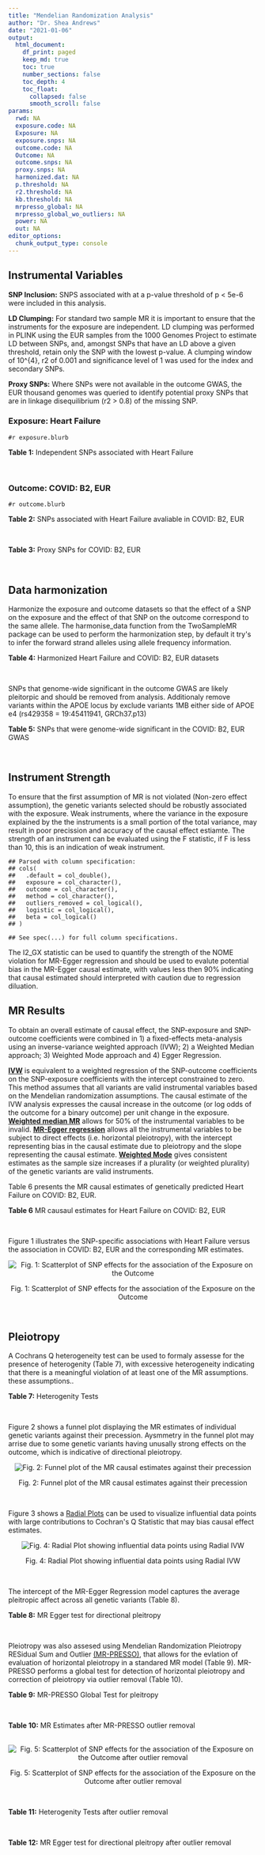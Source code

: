 ```yaml
---
title: "Mendelian Randomization Analysis"
author: "Dr. Shea Andrews"
date: "2021-01-06"
output:
  html_document:
    df_print: paged
    keep_md: true
    toc: true
    number_sections: false
    toc_depth: 4
    toc_float:
      collapsed: false
      smooth_scroll: false
params:
  rwd: NA
  exposure.code: NA
  Exposure: NA
  exposure.snps: NA
  outcome.code: NA
  Outcome: NA
  outcome.snps: NA
  proxy.snps: NA
  harmonized.dat: NA
  p.threshold: NA
  r2.threshold: NA
  kb.threshold: NA
  mrpresso_global: NA
  mrpresso_global_wo_outliers: NA
  power: NA
  out: NA
editor_options:
  chunk_output_type: console
---
```







## Instrumental Variables
**SNP Inclusion:** SNPS associated with at a p-value threshold of p < 5e-6 were included in this analysis.
<br>

**LD Clumping:** For standard two sample MR it is important to ensure that the instruments for the exposure are independent. LD clumping was performed in PLINK using the EUR samples from the 1000 Genomes Project to estimate LD between SNPs, and, amongst SNPs that have an LD above a given threshold, retain only the SNP with the lowest p-value. A clumping window of 10^{4}, r2 of 0.001 and significance level of 1 was used for the index and secondary SNPs.
<br>

**Proxy SNPs:** Where SNPs were not available in the outcome GWAS, the EUR thousand genomes was queried to identify potential proxy SNPs that are in linkage disequilibrium (r2 > 0.8) of the missing SNP.
<br>

### Exposure: Heart Failure
`#r exposure.blurb`
<br>

**Table 1:** Independent SNPs associated with Heart Failure
<div data-pagedtable="false">
  <script data-pagedtable-source type="application/json">
{"columns":[{"label":["SNP"],"name":[1],"type":["chr"],"align":["left"]},{"label":["CHROM"],"name":[2],"type":["dbl"],"align":["right"]},{"label":["POS"],"name":[3],"type":["dbl"],"align":["right"]},{"label":["REF"],"name":[4],"type":["chr"],"align":["left"]},{"label":["ALT"],"name":[5],"type":["chr"],"align":["left"]},{"label":["AF"],"name":[6],"type":["dbl"],"align":["right"]},{"label":["BETA"],"name":[7],"type":["dbl"],"align":["right"]},{"label":["SE"],"name":[8],"type":["dbl"],"align":["right"]},{"label":["Z"],"name":[9],"type":["dbl"],"align":["right"]},{"label":["P"],"name":[10],"type":["dbl"],"align":["right"]},{"label":["N"],"name":[11],"type":["dbl"],"align":["right"]},{"label":["TRAIT"],"name":[12],"type":["chr"],"align":["left"]}],"data":[{"1":"rs55751848","2":"1","3":"57018257","4":"C","5":"G","6":"0.2922","7":"-0.0425","8":"0.0089","9":"-4.775280","10":"1.646e-06","11":"953323","12":"Heart_Failure"},{"1":"rs593467","2":"1","3":"70584460","4":"G","5":"A","6":"0.8688","7":"-0.0548","8":"0.0118","9":"-4.644068","10":"3.360e-06","11":"958753","12":"Heart_Failure"},{"1":"rs660240","2":"1","3":"109817838","4":"T","5":"C","6":"0.7872","7":"0.0611","8":"0.0097","9":"6.298970","10":"3.251e-10","11":"950670","12":"Heart_Failure"},{"1":"rs35054810","2":"1","3":"222722282","4":"G","5":"A","6":"0.0864","7":"0.0725","8":"0.0143","9":"5.069930","10":"3.764e-07","11":"925627","12":"Heart_Failure"},{"1":"rs7559452","2":"2","3":"3885011","4":"A","5":"G","6":"0.1810","7":"0.0468","8":"0.0102","9":"4.588240","10":"4.764e-06","11":"958842","12":"Heart_Failure"},{"1":"rs17496249","2":"2","3":"37102249","4":"A","5":"G","6":"0.4548","7":"-0.0372","8":"0.0079","9":"-4.708860","10":"2.580e-06","11":"953620","12":"Heart_Failure"},{"1":"rs12477245","2":"2","3":"107584422","4":"C","5":"T","6":"0.0313","7":"0.1192","8":"0.0236","9":"5.050847","10":"4.432e-07","11":"950082","12":"Heart_Failure"},{"1":"rs7369998","2":"2","3":"125815568","4":"G","5":"A","6":"0.4149","7":"-0.0590","8":"0.0126","9":"-4.682540","10":"2.897e-06","11":"161905","12":"Heart_Failure"},{"1":"rs72844714","2":"2","3":"133386122","4":"C","5":"A","6":"0.1647","7":"0.0559","8":"0.0121","9":"4.619835","10":"3.879e-06","11":"588001","12":"Heart_Failure"},{"1":"rs80087882","2":"2","3":"201379864","4":"G","5":"A","6":"0.1097","7":"0.0609","8":"0.0125","9":"4.872000","10":"1.171e-06","11":"953628","12":"Heart_Failure"},{"1":"rs4376020","2":"3","3":"5397743","4":"T","5":"A","6":"0.1353","7":"-0.0612","8":"0.0123","9":"-4.975610","10":"6.020e-07","11":"923131","12":"Heart_Failure"},{"1":"rs9815816","2":"3","3":"85930582","4":"T","5":"C","6":"0.1966","7":"0.0479","8":"0.0099","9":"4.838380","10":"1.287e-06","11":"949380","12":"Heart_Failure"},{"1":"rs10938398","2":"4","3":"45186139","4":"G","5":"A","6":"0.4258","7":"0.0389","8":"0.0080","9":"4.862500","10":"1.194e-06","11":"953665","12":"Heart_Failure"},{"1":"rs11722972","2":"4","3":"69897984","4":"T","5":"G","6":"0.1756","7":"-0.0519","8":"0.0114","9":"-4.552630","10":"4.936e-06","11":"898876","12":"Heart_Failure"},{"1":"rs17042102","2":"4","3":"111668626","4":"G","5":"A","6":"0.1150","7":"0.1103","8":"0.0121","9":"9.115702","10":"5.705e-20","11":"960978","12":"Heart_Failure"},{"1":"rs11745324","2":"5","3":"137012171","4":"G","5":"A","6":"0.2277","7":"-0.0528","8":"0.0095","9":"-5.557895","10":"2.345e-08","11":"953416","12":"Heart_Failure"},{"1":"rs7766436","2":"6","3":"22598259","4":"C","5":"T","6":"0.2789","7":"0.0400","8":"0.0086","9":"4.651163","10":"3.756e-06","11":"960988","12":"Heart_Failure"},{"1":"rs4135240","2":"6","3":"36647680","4":"T","5":"C","6":"0.3411","7":"-0.0486","8":"0.0084","9":"-5.785710","10":"6.838e-09","11":"953252","12":"Heart_Failure"},{"1":"rs6922885","2":"6","3":"79849376","4":"T","5":"C","6":"0.5435","7":"-0.0377","8":"0.0080","9":"-4.712500","10":"2.408e-06","11":"948829","12":"Heart_Failure"},{"1":"rs55949718","2":"6","3":"117559693","4":"C","5":"T","6":"0.0878","7":"-0.0685","8":"0.0142","9":"-4.823944","10":"1.463e-06","11":"955591","12":"Heart_Failure"},{"1":"rs55730499","2":"6","3":"161005610","4":"C","5":"T","6":"0.0694","7":"0.1058","8":"0.0157","9":"6.738854","10":"1.830e-11","11":"953746","12":"Heart_Failure"},{"1":"rs140570886","2":"6","3":"161013013","4":"T","5":"C","6":"0.0158","7":"0.2136","8":"0.0328","9":"6.512200","10":"7.687e-11","11":"925310","12":"Heart_Failure"},{"1":"rs117925145","2":"7","3":"12866711","4":"A","5":"G","6":"0.0171","7":"0.1797","8":"0.0391","9":"4.595910","10":"4.427e-06","11":"569974","12":"Heart_Failure"},{"1":"rs76117960","2":"7","3":"33441523","4":"T","5":"C","6":"0.1477","7":"0.0528","8":"0.0113","9":"4.672570","10":"2.705e-06","11":"956535","12":"Heart_Failure"},{"1":"rs35005436","2":"7","3":"74134911","4":"T","5":"C","6":"0.1532","7":"0.0533","8":"0.0116","9":"4.594830","10":"4.371e-06","11":"931711","12":"Heart_Failure"},{"1":"rs10952517","2":"7","3":"141878796","4":"T","5":"A","6":"0.3718","7":"-0.0394","8":"0.0085","9":"-4.635294","10":"3.204e-06","11":"949687","12":"Heart_Failure"},{"1":"rs73200714","2":"8","3":"10534097","4":"G","5":"A","6":"0.1475","7":"-0.0550","8":"0.0118","9":"-4.661017","10":"3.368e-06","11":"951183","12":"Heart_Failure"},{"1":"rs2980858","2":"8","3":"126501177","4":"T","5":"C","6":"0.6945","7":"-0.0400","8":"0.0086","9":"-4.651160","10":"3.041e-06","11":"954743","12":"Heart_Failure"},{"1":"rs1556516","2":"9","3":"22100176","4":"G","5":"C","6":"0.4845","7":"0.0622","8":"0.0078","9":"7.974359","10":"1.569e-15","11":"964027","12":"Heart_Failure"},{"1":"rs600038","2":"9","3":"136151806","4":"T","5":"C","6":"0.2091","7":"0.0569","8":"0.0096","9":"5.927080","10":"3.677e-09","11":"958809","12":"Heart_Failure"},{"1":"rs994980","2":"10","3":"36411104","4":"C","5":"T","6":"0.6086","7":"0.0375","8":"0.0081","9":"4.629630","10":"3.826e-06","11":"953732","12":"Heart_Failure"},{"1":"rs72807031","2":"10","3":"71775096","4":"T","5":"A","6":"0.0748","7":"-0.0895","8":"0.0181","9":"-4.944751","10":"7.433e-07","11":"589038","12":"Heart_Failure"},{"1":"rs4746140","2":"10","3":"75417249","4":"G","5":"C","6":"0.1540","7":"-0.0666","8":"0.0109","9":"-6.110092","10":"1.104e-09","11":"958813","12":"Heart_Failure"},{"1":"rs10882816","2":"10","3":"98311190","4":"G","5":"T","6":"0.3267","7":"-0.0447","8":"0.0085","9":"-5.258824","10":"1.350e-07","11":"956516","12":"Heart_Failure"},{"1":"rs17617337","2":"10","3":"121426884","4":"C","5":"T","6":"0.2208","7":"-0.0561","8":"0.0095","9":"-5.905263","10":"3.654e-09","11":"964025","12":"Heart_Failure"},{"1":"rs61733868","2":"11","3":"12261007","4":"T","5":"C","6":"0.0387","7":"-0.1057","8":"0.0216","9":"-4.893520","10":"1.016e-06","11":"954255","12":"Heart_Failure"},{"1":"rs186973337","2":"11","3":"39448566","4":"T","5":"A","6":"0.0521","7":"0.0933","8":"0.0196","9":"4.760204","10":"1.919e-06","11":"899810","12":"Heart_Failure"},{"1":"rs4755717","2":"11","3":"43602192","4":"C","5":"G","6":"0.4128","7":"-0.0379","8":"0.0080","9":"-4.737500","10":"2.381e-06","11":"956773","12":"Heart_Failure"},{"1":"rs10459012","2":"11","3":"55091574","4":"C","5":"A","6":"0.2249","7":"0.0458","8":"0.0095","9":"4.821053","10":"1.492e-06","11":"950364","12":"Heart_Failure"},{"1":"rs12805761","2":"11","3":"126102618","4":"A","5":"T","6":"0.2504","7":"-0.0672","8":"0.0139","9":"-4.834530","10":"1.238e-06","11":"172418","12":"Heart_Failure"},{"1":"rs4766578","2":"12","3":"111904371","4":"T","5":"A","6":"0.5287","7":"-0.0433","8":"0.0079","9":"-5.481013","10":"4.899e-08","11":"956729","12":"Heart_Failure"},{"1":"rs10846742","2":"12","3":"125308682","4":"G","5":"A","6":"0.8478","7":"-0.0506","8":"0.0111","9":"-4.558559","10":"4.772e-06","11":"958639","12":"Heart_Failure"},{"1":"rs8017852","2":"14","3":"74688962","4":"C","5":"A","6":"0.1328","7":"-0.0554","8":"0.0120","9":"-4.616667","10":"3.905e-06","11":"955328","12":"Heart_Failure"},{"1":"rs10150022","2":"14","3":"89858683","4":"A","5":"G","6":"0.7076","7":"-0.0419","8":"0.0087","9":"-4.816090","10":"1.354e-06","11":"953704","12":"Heart_Failure"},{"1":"rs17483686","2":"15","3":"78733390","4":"A","5":"T","6":"0.3339","7":"0.0489","8":"0.0095","9":"5.147370","10":"2.853e-07","11":"591076","12":"Heart_Failure"},{"1":"rs56094641","2":"16","3":"53806453","4":"A","5":"G","6":"0.4158","7":"0.0454","8":"0.0080","9":"5.675000","10":"1.208e-08","11":"956726","12":"Heart_Failure"},{"1":"rs578065","2":"17","3":"15764507","4":"T","5":"G","6":"0.3538","7":"0.0408","8":"0.0082","9":"4.975610","10":"7.311e-07","11":"951946","12":"Heart_Failure"},{"1":"rs12940636","2":"17","3":"53400110","4":"T","5":"C","6":"0.3493","7":"-0.0381","8":"0.0083","9":"-4.590360","10":"4.710e-06","11":"955712","12":"Heart_Failure"},{"1":"rs2680705","2":"17","3":"56495584","4":"T","5":"C","6":"0.1958","7":"0.0486","8":"0.0098","9":"4.959180","10":"6.701e-07","11":"964055","12":"Heart_Failure"},{"1":"rs1652348","2":"18","3":"21147509","4":"C","5":"T","6":"0.4880","7":"-0.0367","8":"0.0078","9":"-4.705128","10":"2.477e-06","11":"964050","12":"Heart_Failure"},{"1":"rs11874705","2":"18","3":"46508620","4":"A","5":"G","6":"0.2032","7":"0.0469","8":"0.0098","9":"4.785710","10":"1.746e-06","11":"953731","12":"Heart_Failure"},{"1":"rs10520390","2":"19","3":"46327831","4":"C","5":"G","6":"0.0533","7":"-0.0902","8":"0.0187","9":"-4.823530","10":"1.367e-06","11":"953632","12":"Heart_Failure"}],"options":{"columns":{"min":{},"max":[10]},"rows":{"min":[10],"max":[10]},"pages":{}}}
  </script>
</div>
<br>

### Outcome: COVID: B2, EUR
`#r outcome.blurb`
<br>

**Table 2:** SNPs associated with Heart Failure avaliable in COVID: B2, EUR
<div data-pagedtable="false">
  <script data-pagedtable-source type="application/json">
{"columns":[{"label":["SNP"],"name":[1],"type":["chr"],"align":["left"]},{"label":["CHROM"],"name":[2],"type":["dbl"],"align":["right"]},{"label":["POS"],"name":[3],"type":["dbl"],"align":["right"]},{"label":["REF"],"name":[4],"type":["chr"],"align":["left"]},{"label":["ALT"],"name":[5],"type":["chr"],"align":["left"]},{"label":["AF"],"name":[6],"type":["dbl"],"align":["right"]},{"label":["BETA"],"name":[7],"type":["dbl"],"align":["right"]},{"label":["SE"],"name":[8],"type":["dbl"],"align":["right"]},{"label":["Z"],"name":[9],"type":["dbl"],"align":["right"]},{"label":["P"],"name":[10],"type":["dbl"],"align":["right"]},{"label":["N"],"name":[11],"type":["dbl"],"align":["right"]},{"label":["TRAIT"],"name":[12],"type":["chr"],"align":["left"]}],"data":[{"1":"rs55751848","2":"1","3":"57018257","4":"C","5":"G","6":"0.28970","7":"-0.03270200","8":"0.022806","9":"-1.43392090","10":"1.516e-01","11":"1874184","12":"COVID_B2__EUR"},{"1":"rs593467","2":"1","3":"70584460","4":"G","5":"A","6":"0.86680","7":"-0.01899200","8":"0.030350","9":"-0.62576606","10":"5.315e-01","11":"1855977","12":"COVID_B2__EUR"},{"1":"rs660240","2":"1","3":"109817838","4":"T","5":"C","6":"0.78530","7":"-0.03758400","8":"0.023493","9":"-1.59979568","10":"1.096e-01","11":"1877421","12":"COVID_B2__EUR"},{"1":"rs35054810","2":"1","3":"222722282","4":"G","5":"A","6":"0.08586","7":"0.06924500","8":"0.034869","9":"1.98586137","10":"4.705e-02","11":"1876800","12":"COVID_B2__EUR"},{"1":"rs7559452","2":"2","3":"3885011","4":"A","5":"G","6":"0.18180","7":"0.02968100","8":"0.025307","9":"1.17283755","10":"2.409e-01","11":"1877421","12":"COVID_B2__EUR"},{"1":"rs17496249","2":"2","3":"37102249","4":"A","5":"G","6":"0.45600","7":"0.00931270","8":"0.020366","9":"0.45726701","10":"6.475e-01","11":"1873571","12":"COVID_B2__EUR"},{"1":"rs12477245","2":"2","3":"107584422","4":"C","5":"T","6":"0.03206","7":"0.10177000","8":"0.048487","9":"2.09891311","10":"3.583e-02","11":"1877421","12":"COVID_B2__EUR"},{"1":"rs72844714","2":"2","3":"133386122","4":"C","5":"A","6":"0.15500","7":"0.00830620","8":"0.027532","9":"0.30169258","10":"7.629e-01","11":"1584795","12":"COVID_B2__EUR"},{"1":"rs80087882","2":"2","3":"201379864","4":"G","5":"A","6":"0.10470","7":"0.01829800","8":"0.028251","9":"0.64769389","10":"5.172e-01","11":"1887477","12":"COVID_B2__EUR"},{"1":"rs4376020","2":"3","3":"5397743","4":"T","5":"A","6":"0.14390","7":"0.00784380","8":"0.028660","9":"0.27368458","10":"7.843e-01","11":"1874805","12":"COVID_B2__EUR"},{"1":"rs9815816","2":"3","3":"85930582","4":"T","5":"C","6":"0.19620","7":"0.00211960","8":"0.021989","9":"0.09639365","10":"9.232e-01","11":"1887477","12":"COVID_B2__EUR"},{"1":"rs10938398","2":"4","3":"45186139","4":"G","5":"A","6":"0.43100","7":"0.01957000","8":"0.017600","9":"1.11193182","10":"2.662e-01","11":"1887477","12":"COVID_B2__EUR"},{"1":"rs11722972","2":"4","3":"69897984","4":"T","5":"G","6":"0.16530","7":"0.00643290","8":"0.023507","9":"0.27365891","10":"7.843e-01","11":"1887477","12":"COVID_B2__EUR"},{"1":"rs17042102","2":"4","3":"111668626","4":"G","5":"A","6":"0.12270","7":"-0.02768600","8":"0.026395","9":"-1.04891078","10":"2.942e-01","11":"1887477","12":"COVID_B2__EUR"},{"1":"rs11745324","2":"5","3":"137012171","4":"G","5":"A","6":"0.23500","7":"0.01333700","8":"0.022592","9":"0.59034171","10":"5.550e-01","11":"1877421","12":"COVID_B2__EUR"},{"1":"rs7766436","2":"6","3":"22598259","4":"C","5":"T","6":"0.27430","7":"0.01776500","8":"0.021134","9":"0.84058862","10":"4.006e-01","11":"1876187","12":"COVID_B2__EUR"},{"1":"rs4135240","2":"6","3":"36647680","4":"T","5":"C","6":"0.34650","7":"0.03288800","8":"0.019889","9":"1.65357735","10":"9.822e-02","11":"1877421","12":"COVID_B2__EUR"},{"1":"rs6922885","2":"6","3":"79849376","4":"T","5":"C","6":"0.53190","7":"0.02277500","8":"0.018262","9":"1.24712518","10":"2.123e-01","11":"1884240","12":"COVID_B2__EUR"},{"1":"rs55949718","2":"6","3":"117559693","4":"C","5":"T","6":"0.08951","7":"-0.02767300","8":"0.036394","9":"-0.76037259","10":"4.470e-01","11":"1877421","12":"COVID_B2__EUR"},{"1":"rs55730499","2":"6","3":"161005610","4":"C","5":"T","6":"0.06591","7":"-0.01378500","8":"0.035270","9":"-0.39084208","10":"6.959e-01","11":"1887477","12":"COVID_B2__EUR"},{"1":"rs140570886","2":"6","3":"161013013","4":"T","5":"C","6":"0.01449","7":"0.01364100","8":"0.083422","9":"0.16351802","10":"8.701e-01","11":"1872993","12":"COVID_B2__EUR"},{"1":"rs117925145","2":"7","3":"12866711","4":"A","5":"G","6":"0.01700","7":"0.05592400","8":"0.079970","9":"0.69931224","10":"4.844e-01","11":"1856612","12":"COVID_B2__EUR"},{"1":"rs76117960","2":"7","3":"33441523","4":"T","5":"C","6":"0.14510","7":"-0.00368950","8":"0.030244","9":"-0.12199114","10":"9.029e-01","11":"1874184","12":"COVID_B2__EUR"},{"1":"rs35005436","2":"7","3":"74134911","4":"T","5":"C","6":"0.15620","7":"0.05551100","8":"0.031003","9":"1.79050000","10":"7.337e-02","11":"898548","12":"COVID_B2__EUR"},{"1":"rs10952517","2":"7","3":"141878796","4":"T","5":"A","6":"0.36250","7":"0.02661800","8":"0.021074","9":"1.26307298","10":"2.066e-01","11":"1858593","12":"COVID_B2__EUR"},{"1":"rs73200714","2":"8","3":"10534097","4":"G","5":"A","6":"0.13040","7":"0.03906700","8":"0.030730","9":"1.27129841","10":"2.036e-01","11":"1859206","12":"COVID_B2__EUR"},{"1":"rs2980858","2":"8","3":"126501177","4":"T","5":"C","6":"0.69910","7":"-0.02341800","8":"0.018795","9":"-1.24596967","10":"2.128e-01","11":"1887477","12":"COVID_B2__EUR"},{"1":"rs1556516","2":"9","3":"22100176","4":"G","5":"C","6":"0.48500","7":"0.00589420","8":"0.017700","9":"0.33300565","10":"7.391e-01","11":"1691048","12":"COVID_B2__EUR"},{"1":"rs600038","2":"9","3":"136151806","4":"T","5":"C","6":"0.20980","7":"0.11359000","8":"0.022890","9":"4.96243000","10":"6.963e-07","11":"1876808","12":"COVID_B2__EUR"},{"1":"rs994980","2":"10","3":"36411104","4":"C","5":"T","6":"0.61560","7":"0.00813100","8":"0.021802","9":"0.37294744","10":"7.092e-01","11":"1193155","12":"COVID_B2__EUR"},{"1":"rs72807031","2":"10","3":"71775096","4":"T","5":"A","6":"0.07710","7":"-0.00554710","8":"0.041188","9":"-0.13467758","10":"8.929e-01","11":"1047238","12":"COVID_B2__EUR"},{"1":"rs4746140","2":"10","3":"75417249","4":"G","5":"C","6":"0.15840","7":"0.02112000","8":"0.024025","9":"0.87908429","10":"3.794e-01","11":"1887477","12":"COVID_B2__EUR"},{"1":"rs10882816","2":"10","3":"98311190","4":"G","5":"T","6":"0.31630","7":"-0.00051026","8":"0.021551","9":"-0.02367686","10":"9.811e-01","11":"1874805","12":"COVID_B2__EUR"},{"1":"rs17617337","2":"10","3":"121426884","4":"C","5":"T","6":"0.21580","7":"-0.04359900","8":"0.021536","9":"-2.02447065","10":"4.292e-02","11":"1887477","12":"COVID_B2__EUR"},{"1":"rs61733868","2":"11","3":"12261007","4":"T","5":"C","6":"0.04276","7":"-0.13169000","8":"0.047261","9":"-2.78644125","10":"5.330e-03","11":"1887477","12":"COVID_B2__EUR"},{"1":"rs186973337","2":"11","3":"39448566","4":"T","5":"A","6":"0.05736","7":"0.04456400","8":"0.044410","9":"1.00346769","10":"3.156e-01","11":"1877421","12":"COVID_B2__EUR"},{"1":"rs4755717","2":"11","3":"43602192","4":"C","5":"G","6":"0.41640","7":"0.00379300","8":"0.020471","9":"0.18528650","10":"8.530e-01","11":"1874184","12":"COVID_B2__EUR"},{"1":"rs10459012","2":"11","3":"55091574","4":"C","5":"A","6":"0.20720","7":"0.01221500","8":"0.024791","9":"0.49271913","10":"6.222e-01","11":"1873284","12":"COVID_B2__EUR"},{"1":"rs12805761","2":"11","3":"126102618","4":"A","5":"T","6":"0.27730","7":"-0.02983300","8":"0.023027","9":"-1.29556607","10":"1.951e-01","11":"1164308","12":"COVID_B2__EUR"},{"1":"rs4766578","2":"12","3":"111904371","4":"T","5":"A","6":"0.52680","7":"0.03079000","8":"0.019226","9":"1.60147717","10":"1.093e-01","11":"1877421","12":"COVID_B2__EUR"},{"1":"rs10846742","2":"12","3":"125308682","4":"G","5":"A","6":"0.84140","7":"-0.05074400","8":"0.025317","9":"-2.00434491","10":"4.503e-02","11":"1877421","12":"COVID_B2__EUR"},{"1":"rs8017852","2":"14","3":"74688962","4":"C","5":"A","6":"0.12850","7":"0.02133600","8":"0.031566","9":"0.67591713","10":"4.991e-01","11":"1876800","12":"COVID_B2__EUR"},{"1":"rs10150022","2":"14","3":"89858683","4":"A","5":"G","6":"0.71310","7":"-0.01324300","8":"0.021907","9":"-0.60450997","10":"5.455e-01","11":"1877421","12":"COVID_B2__EUR"},{"1":"rs17483686","2":"15","3":"78733390","4":"A","5":"T","6":"0.33230","7":"0.02088700","8":"0.018487","9":"1.12982096","10":"2.585e-01","11":"1613066","12":"COVID_B2__EUR"},{"1":"rs56094641","2":"16","3":"53806453","4":"A","5":"G","6":"0.41670","7":"0.01345600","8":"0.017670","9":"0.76151669","10":"4.464e-01","11":"1887477","12":"COVID_B2__EUR"},{"1":"rs578065","2":"17","3":"15764507","4":"T","5":"G","6":"0.35040","7":"0.01157000","8":"0.018668","9":"0.61977716","10":"5.354e-01","11":"1884248","12":"COVID_B2__EUR"},{"1":"rs12940636","2":"17","3":"53400110","4":"T","5":"C","6":"0.35310","7":"-0.01430400","8":"0.022098","9":"-0.64729840","10":"5.174e-01","11":"1874184","12":"COVID_B2__EUR"},{"1":"rs2680705","2":"17","3":"56495584","4":"T","5":"C","6":"0.19270","7":"0.01323000","8":"0.021621","9":"0.61190509","10":"5.406e-01","11":"1886856","12":"COVID_B2__EUR"},{"1":"rs1652348","2":"18","3":"21147509","4":"C","5":"T","6":"0.48840","7":"-0.02174300","8":"0.017516","9":"-1.24132222","10":"2.145e-01","11":"1887477","12":"COVID_B2__EUR"},{"1":"rs11874705","2":"18","3":"46508620","4":"A","5":"G","6":"0.20750","7":"-0.01982100","8":"0.023166","9":"-0.85560736","10":"3.922e-01","11":"1877421","12":"COVID_B2__EUR"},{"1":"rs10520390","2":"19","3":"46327831","4":"C","5":"G","6":"0.05392","7":"0.04102700","8":"0.041716","9":"0.98348356","10":"3.254e-01","11":"1887477","12":"COVID_B2__EUR"},{"1":"rs7369998","2":"NA","3":"NA","4":"NA","5":"NA","6":"NA","7":"NA","8":"NA","9":"NA","10":"NA","11":"NA","12":"NA"}],"options":{"columns":{"min":{},"max":[10]},"rows":{"min":[10],"max":[10]},"pages":{}}}
  </script>
</div>
<br>

**Table 3:** Proxy SNPs for COVID: B2, EUR
<div data-pagedtable="false">
  <script data-pagedtable-source type="application/json">
{"columns":[{"label":["target_snp"],"name":[1],"type":["chr"],"align":["left"]},{"label":["proxy_snp"],"name":[2],"type":["chr"],"align":["left"]},{"label":["ld.r2"],"name":[3],"type":["dbl"],"align":["right"]},{"label":["Dprime"],"name":[4],"type":["dbl"],"align":["right"]},{"label":["PHASE"],"name":[5],"type":["chr"],"align":["left"]},{"label":["X12"],"name":[6],"type":["lgl"],"align":["right"]},{"label":["CHROM"],"name":[7],"type":["dbl"],"align":["right"]},{"label":["POS"],"name":[8],"type":["dbl"],"align":["right"]},{"label":["REF.proxy"],"name":[9],"type":["lgl"],"align":["right"]},{"label":["ALT.proxy"],"name":[10],"type":["chr"],"align":["left"]},{"label":["AF"],"name":[11],"type":["dbl"],"align":["right"]},{"label":["BETA"],"name":[12],"type":["dbl"],"align":["right"]},{"label":["SE"],"name":[13],"type":["dbl"],"align":["right"]},{"label":["Z"],"name":[14],"type":["dbl"],"align":["right"]},{"label":["P"],"name":[15],"type":["dbl"],"align":["right"]},{"label":["N"],"name":[16],"type":["dbl"],"align":["right"]},{"label":["TRAIT"],"name":[17],"type":["chr"],"align":["left"]},{"label":["ref"],"name":[18],"type":["chr"],"align":["left"]},{"label":["ref.proxy"],"name":[19],"type":["chr"],"align":["left"]},{"label":["alt"],"name":[20],"type":["chr"],"align":["left"]},{"label":["alt.proxy"],"name":[21],"type":["lgl"],"align":["right"]},{"label":["ALT"],"name":[22],"type":["chr"],"align":["left"]},{"label":["REF"],"name":[23],"type":["chr"],"align":["left"]},{"label":["proxy.outcome"],"name":[24],"type":["lgl"],"align":["right"]}],"data":[{"1":"rs7369998","2":"rs7587526","3":"0.937939","4":"1","5":"AC/GT","6":"NA","7":"2","8":"125838401","9":"TRUE","10":"C","11":"0.4323","12":"0.01093","13":"0.020735","14":"0.527128","15":"0.5981","16":"1871243","17":"COVID_B2__EUR","18":"A","19":"C","20":"G","21":"TRUE","22":"A","23":"G","24":"TRUE"}],"options":{"columns":{"min":{},"max":[10]},"rows":{"min":[10],"max":[10]},"pages":{}}}
  </script>
</div>
<br>

## Data harmonization
Harmonize the exposure and outcome datasets so that the effect of a SNP on the exposure and the effect of that SNP on the outcome correspond to the same allele. The harmonise_data function from the TwoSampleMR package can be used to perform the harmonization step, by default it try's to infer the forward strand alleles using allele frequency information.
<br>

**Table 4:** Harmonized Heart Failure and COVID: B2, EUR datasets
<div data-pagedtable="false">
  <script data-pagedtable-source type="application/json">
{"columns":[{"label":["SNP"],"name":[1],"type":["chr"],"align":["left"]},{"label":["effect_allele.exposure"],"name":[2],"type":["chr"],"align":["left"]},{"label":["other_allele.exposure"],"name":[3],"type":["chr"],"align":["left"]},{"label":["effect_allele.outcome"],"name":[4],"type":["chr"],"align":["left"]},{"label":["other_allele.outcome"],"name":[5],"type":["chr"],"align":["left"]},{"label":["beta.exposure"],"name":[6],"type":["dbl"],"align":["right"]},{"label":["beta.outcome"],"name":[7],"type":["dbl"],"align":["right"]},{"label":["eaf.exposure"],"name":[8],"type":["dbl"],"align":["right"]},{"label":["eaf.outcome"],"name":[9],"type":["dbl"],"align":["right"]},{"label":["remove"],"name":[10],"type":["lgl"],"align":["right"]},{"label":["palindromic"],"name":[11],"type":["lgl"],"align":["right"]},{"label":["ambiguous"],"name":[12],"type":["lgl"],"align":["right"]},{"label":["id.outcome"],"name":[13],"type":["chr"],"align":["left"]},{"label":["chr.outcome"],"name":[14],"type":["dbl"],"align":["right"]},{"label":["pos.outcome"],"name":[15],"type":["dbl"],"align":["right"]},{"label":["se.outcome"],"name":[16],"type":["dbl"],"align":["right"]},{"label":["z.outcome"],"name":[17],"type":["dbl"],"align":["right"]},{"label":["pval.outcome"],"name":[18],"type":["dbl"],"align":["right"]},{"label":["samplesize.outcome"],"name":[19],"type":["dbl"],"align":["right"]},{"label":["outcome"],"name":[20],"type":["chr"],"align":["left"]},{"label":["mr_keep.outcome"],"name":[21],"type":["lgl"],"align":["right"]},{"label":["pval_origin.outcome"],"name":[22],"type":["chr"],"align":["left"]},{"label":["chr.exposure"],"name":[23],"type":["dbl"],"align":["right"]},{"label":["pos.exposure"],"name":[24],"type":["dbl"],"align":["right"]},{"label":["se.exposure"],"name":[25],"type":["dbl"],"align":["right"]},{"label":["z.exposure"],"name":[26],"type":["dbl"],"align":["right"]},{"label":["pval.exposure"],"name":[27],"type":["dbl"],"align":["right"]},{"label":["samplesize.exposure"],"name":[28],"type":["dbl"],"align":["right"]},{"label":["exposure"],"name":[29],"type":["chr"],"align":["left"]},{"label":["mr_keep.exposure"],"name":[30],"type":["lgl"],"align":["right"]},{"label":["pval_origin.exposure"],"name":[31],"type":["chr"],"align":["left"]},{"label":["id.exposure"],"name":[32],"type":["chr"],"align":["left"]},{"label":["action"],"name":[33],"type":["dbl"],"align":["right"]},{"label":["mr_keep"],"name":[34],"type":["lgl"],"align":["right"]},{"label":["pt"],"name":[35],"type":["dbl"],"align":["right"]},{"label":["pleitropy_keep"],"name":[36],"type":["lgl"],"align":["right"]},{"label":["mrpresso_RSSobs"],"name":[37],"type":["dbl"],"align":["right"]},{"label":["mrpresso_pval"],"name":[38],"type":["chr"],"align":["left"]},{"label":["mrpresso_keep"],"name":[39],"type":["lgl"],"align":["right"]}],"data":[{"1":"rs10150022","2":"G","3":"A","4":"G","5":"A","6":"-0.0419","7":"-0.01324300","8":"0.7076","9":"0.71310","10":"FALSE","11":"FALSE","12":"FALSE","13":"9QM3eS","14":"14","15":"89858683","16":"0.021907","17":"-0.60450997","18":"5.455e-01","19":"1877421","20":"covidhgi2020B2v5alleur","21":"TRUE","22":"reported","23":"14","24":"89858683","25":"0.0087","26":"-4.816090","27":"1.354e-06","28":"953704","29":"Shah2020heartfailure","30":"TRUE","31":"reported","32":"GcpKIV","33":"2","34":"TRUE","35":"5e-06","36":"TRUE","37":"3.440651e-05","38":"1","39":"TRUE"},{"1":"rs10459012","2":"A","3":"C","4":"A","5":"C","6":"0.0458","7":"0.01221500","8":"0.2249","9":"0.20720","10":"FALSE","11":"FALSE","12":"FALSE","13":"9QM3eS","14":"11","15":"55091574","16":"0.024791","17":"0.49271913","18":"6.222e-01","19":"1873284","20":"covidhgi2020B2v5alleur","21":"TRUE","22":"reported","23":"11","24":"55091574","25":"0.0095","26":"4.821053","27":"1.492e-06","28":"950364","29":"Shah2020heartfailure","30":"TRUE","31":"reported","32":"GcpKIV","33":"2","34":"TRUE","35":"5e-06","36":"TRUE","37":"1.692279e-05","38":"1","39":"TRUE"},{"1":"rs10520390","2":"G","3":"C","4":"G","5":"C","6":"-0.0902","7":"0.04102700","8":"0.0533","9":"0.05392","10":"FALSE","11":"TRUE","12":"FALSE","13":"9QM3eS","14":"19","15":"46327831","16":"0.041716","17":"0.98348356","18":"3.254e-01","19":"1887477","20":"covidhgi2020B2v5alleur","21":"TRUE","22":"reported","23":"19","24":"46327831","25":"0.0187","26":"-4.823530","27":"1.367e-06","28":"953632","29":"Shah2020heartfailure","30":"TRUE","31":"reported","32":"GcpKIV","33":"2","34":"TRUE","35":"5e-06","36":"TRUE","37":"3.383642e-03","38":"1","39":"TRUE"},{"1":"rs10846742","2":"A","3":"G","4":"A","5":"G","6":"-0.0506","7":"-0.05074400","8":"0.8478","9":"0.84140","10":"FALSE","11":"FALSE","12":"FALSE","13":"9QM3eS","14":"12","15":"125308682","16":"0.025317","17":"-2.00434491","18":"4.503e-02","19":"1877421","20":"covidhgi2020B2v5alleur","21":"TRUE","22":"reported","23":"12","24":"125308682","25":"0.0111","26":"-4.558559","27":"4.772e-06","28":"958639","29":"Shah2020heartfailure","30":"TRUE","31":"reported","32":"GcpKIV","33":"2","34":"TRUE","35":"5e-06","36":"TRUE","37":"1.798049e-03","38":"1","39":"TRUE"},{"1":"rs10882816","2":"T","3":"G","4":"T","5":"G","6":"-0.0447","7":"-0.00051026","8":"0.3267","9":"0.31630","10":"FALSE","11":"FALSE","12":"FALSE","13":"9QM3eS","14":"10","15":"98311190","16":"0.021551","17":"-0.02367686","18":"9.811e-01","19":"1874805","20":"covidhgi2020B2v5alleur","21":"TRUE","22":"reported","23":"10","24":"98311190","25":"0.0085","26":"-5.258824","27":"1.350e-07","28":"956516","29":"Shah2020heartfailure","30":"TRUE","31":"reported","32":"GcpKIV","33":"2","34":"TRUE","35":"5e-06","36":"TRUE","37":"5.745560e-05","38":"1","39":"TRUE"},{"1":"rs10938398","2":"A","3":"G","4":"A","5":"G","6":"0.0389","7":"0.01957000","8":"0.4258","9":"0.43100","10":"FALSE","11":"FALSE","12":"FALSE","13":"9QM3eS","14":"4","15":"45186139","16":"0.017600","17":"1.11193182","18":"2.662e-01","19":"1887477","20":"covidhgi2020B2v5alleur","21":"TRUE","22":"reported","23":"4","24":"45186139","25":"0.0080","26":"4.862500","27":"1.194e-06","28":"953665","29":"Shah2020heartfailure","30":"TRUE","31":"reported","32":"GcpKIV","33":"2","34":"TRUE","35":"5e-06","36":"TRUE","37":"1.661912e-04","38":"1","39":"TRUE"},{"1":"rs10952517","2":"A","3":"T","4":"A","5":"T","6":"-0.0394","7":"0.02661800","8":"0.3718","9":"0.36250","10":"FALSE","11":"TRUE","12":"FALSE","13":"9QM3eS","14":"7","15":"141878796","16":"0.021074","17":"1.26307298","18":"2.066e-01","19":"1858593","20":"covidhgi2020B2v5alleur","21":"TRUE","22":"reported","23":"7","24":"141878796","25":"0.0085","26":"-4.635294","27":"3.204e-06","28":"949687","29":"Shah2020heartfailure","30":"TRUE","31":"reported","32":"GcpKIV","33":"2","34":"TRUE","35":"5e-06","36":"TRUE","37":"1.163320e-03","38":"1","39":"TRUE"},{"1":"rs11722972","2":"G","3":"T","4":"G","5":"T","6":"-0.0519","7":"0.00643290","8":"0.1756","9":"0.16530","10":"FALSE","11":"FALSE","12":"FALSE","13":"9QM3eS","14":"4","15":"69897984","16":"0.023507","17":"0.27365891","18":"7.843e-01","19":"1887477","20":"covidhgi2020B2v5alleur","21":"TRUE","22":"reported","23":"4","24":"69897984","25":"0.0114","26":"-4.552630","27":"4.936e-06","28":"898876","29":"Shah2020heartfailure","30":"TRUE","31":"reported","32":"GcpKIV","33":"2","34":"TRUE","35":"5e-06","36":"TRUE","37":"2.555188e-04","38":"1","39":"TRUE"},{"1":"rs11745324","2":"A","3":"G","4":"A","5":"G","6":"-0.0528","7":"0.01333700","8":"0.2277","9":"0.23500","10":"FALSE","11":"FALSE","12":"FALSE","13":"9QM3eS","14":"5","15":"137012171","16":"0.022592","17":"0.59034171","18":"5.550e-01","19":"1877421","20":"covidhgi2020B2v5alleur","21":"TRUE","22":"reported","23":"5","24":"137012171","25":"0.0095","26":"-5.557895","27":"2.345e-08","28":"953416","29":"Shah2020heartfailure","30":"TRUE","31":"reported","32":"GcpKIV","33":"2","34":"TRUE","35":"5e-06","36":"TRUE","37":"5.402676e-04","38":"1","39":"TRUE"},{"1":"rs117925145","2":"G","3":"A","4":"G","5":"A","6":"0.1797","7":"0.05592400","8":"0.0171","9":"0.01700","10":"FALSE","11":"FALSE","12":"FALSE","13":"9QM3eS","14":"7","15":"12866711","16":"0.079970","17":"0.69931224","18":"4.844e-01","19":"1856612","20":"covidhgi2020B2v5alleur","21":"TRUE","22":"reported","23":"7","24":"12866711","25":"0.0391","26":"4.595910","27":"4.427e-06","28":"569974","29":"Shah2020heartfailure","30":"TRUE","31":"reported","32":"GcpKIV","33":"2","34":"TRUE","35":"5e-06","36":"TRUE","37":"5.957551e-04","38":"1","39":"TRUE"},{"1":"rs11874705","2":"G","3":"A","4":"G","5":"A","6":"0.0469","7":"-0.01982100","8":"0.2032","9":"0.20750","10":"FALSE","11":"FALSE","12":"FALSE","13":"9QM3eS","14":"18","15":"46508620","16":"0.023166","17":"-0.85560736","18":"3.922e-01","19":"1877421","20":"covidhgi2020B2v5alleur","21":"TRUE","22":"reported","23":"18","24":"46508620","25":"0.0098","26":"4.785710","27":"1.746e-06","28":"953731","29":"Shah2020heartfailure","30":"TRUE","31":"reported","32":"GcpKIV","33":"2","34":"TRUE","35":"5e-06","36":"TRUE","37":"8.201882e-04","38":"1","39":"TRUE"},{"1":"rs12477245","2":"T","3":"C","4":"T","5":"C","6":"0.1192","7":"0.10177000","8":"0.0313","9":"0.03206","10":"FALSE","11":"FALSE","12":"FALSE","13":"9QM3eS","14":"2","15":"107584422","16":"0.048487","17":"2.09891311","18":"3.583e-02","19":"1877421","20":"covidhgi2020B2v5alleur","21":"TRUE","22":"reported","23":"2","24":"107584422","25":"0.0236","26":"5.050847","27":"4.432e-07","28":"950082","29":"Shah2020heartfailure","30":"TRUE","31":"reported","32":"GcpKIV","33":"2","34":"TRUE","35":"5e-06","36":"TRUE","37":"6.809018e-03","38":"1","39":"TRUE"},{"1":"rs12805761","2":"T","3":"A","4":"T","5":"A","6":"-0.0672","7":"-0.02983300","8":"0.2504","9":"0.27730","10":"FALSE","11":"TRUE","12":"FALSE","13":"9QM3eS","14":"11","15":"126102618","16":"0.023027","17":"-1.29556607","18":"1.951e-01","19":"1164308","20":"covidhgi2020B2v5alleur","21":"TRUE","22":"reported","23":"11","24":"126102618","25":"0.0139","26":"-4.834530","27":"1.238e-06","28":"172418","29":"Shah2020heartfailure","30":"TRUE","31":"reported","32":"GcpKIV","33":"2","34":"TRUE","35":"5e-06","36":"TRUE","37":"3.418328e-04","38":"1","39":"TRUE"},{"1":"rs12940636","2":"C","3":"T","4":"C","5":"T","6":"-0.0381","7":"-0.01430400","8":"0.3493","9":"0.35310","10":"FALSE","11":"FALSE","12":"FALSE","13":"9QM3eS","14":"17","15":"53400110","16":"0.022098","17":"-0.64729840","18":"5.174e-01","19":"1874184","20":"covidhgi2020B2v5alleur","21":"TRUE","22":"reported","23":"17","24":"53400110","25":"0.0083","26":"-4.590360","27":"4.710e-06","28":"955712","29":"Shah2020heartfailure","30":"TRUE","31":"reported","32":"GcpKIV","33":"2","34":"TRUE","35":"5e-06","36":"TRUE","37":"5.788273e-05","38":"1","39":"TRUE"},{"1":"rs140570886","2":"C","3":"T","4":"C","5":"T","6":"0.2136","7":"0.01364100","8":"0.0158","9":"0.01449","10":"FALSE","11":"FALSE","12":"FALSE","13":"9QM3eS","14":"6","15":"161013013","16":"0.083422","17":"0.16351802","18":"8.701e-01","19":"1872993","20":"covidhgi2020B2v5alleur","21":"TRUE","22":"reported","23":"6","24":"161013013","25":"0.0328","26":"6.512200","27":"7.687e-11","28":"925310","29":"Shah2020heartfailure","30":"TRUE","31":"reported","32":"GcpKIV","33":"2","34":"TRUE","35":"5e-06","36":"TRUE","37":"6.275818e-04","38":"1","39":"TRUE"},{"1":"rs1556516","2":"C","3":"G","4":"C","5":"G","6":"0.0622","7":"0.00589420","8":"0.4845","9":"0.48500","10":"FALSE","11":"TRUE","12":"TRUE","13":"9QM3eS","14":"9","15":"22100176","16":"0.017700","17":"0.33300565","18":"7.391e-01","19":"1691048","20":"covidhgi2020B2v5alleur","21":"TRUE","22":"reported","23":"9","24":"22100176","25":"0.0078","26":"7.974359","27":"1.569e-15","28":"964027","29":"Shah2020heartfailure","30":"TRUE","31":"reported","32":"GcpKIV","33":"2","34":"FALSE","35":"5e-06","36":"TRUE","37":"NA","38":"NA","39":"NA"},{"1":"rs1652348","2":"T","3":"C","4":"T","5":"C","6":"-0.0367","7":"-0.02174300","8":"0.4880","9":"0.48840","10":"FALSE","11":"FALSE","12":"FALSE","13":"9QM3eS","14":"18","15":"21147509","16":"0.017516","17":"-1.24132222","18":"2.145e-01","19":"1887477","20":"covidhgi2020B2v5alleur","21":"TRUE","22":"reported","23":"18","24":"21147509","25":"0.0078","26":"-4.705128","27":"2.477e-06","28":"964050","29":"Shah2020heartfailure","30":"TRUE","31":"reported","32":"GcpKIV","33":"2","34":"TRUE","35":"5e-06","36":"TRUE","37":"2.395065e-04","38":"1","39":"TRUE"},{"1":"rs17042102","2":"A","3":"G","4":"A","5":"G","6":"0.1103","7":"-0.02768600","8":"0.1150","9":"0.12270","10":"FALSE","11":"FALSE","12":"FALSE","13":"9QM3eS","14":"4","15":"111668626","16":"0.026395","17":"-1.04891078","18":"2.942e-01","19":"1887477","20":"covidhgi2020B2v5alleur","21":"TRUE","22":"reported","23":"4","24":"111668626","25":"0.0121","26":"9.115702","27":"5.705e-20","28":"960978","29":"Shah2020heartfailure","30":"TRUE","31":"reported","32":"GcpKIV","33":"2","34":"TRUE","35":"5e-06","36":"TRUE","37":"2.585588e-03","38":"1","39":"TRUE"},{"1":"rs17483686","2":"T","3":"A","4":"T","5":"A","6":"0.0489","7":"0.02088700","8":"0.3339","9":"0.33230","10":"FALSE","11":"TRUE","12":"FALSE","13":"9QM3eS","14":"15","15":"78733390","16":"0.018487","17":"1.12982096","18":"2.585e-01","19":"1613066","20":"covidhgi2020B2v5alleur","21":"TRUE","22":"reported","23":"15","24":"78733390","25":"0.0095","26":"5.147370","27":"2.853e-07","28":"591076","29":"Shah2020heartfailure","30":"TRUE","31":"reported","32":"GcpKIV","33":"2","34":"TRUE","35":"5e-06","36":"TRUE","37":"1.568815e-04","38":"1","39":"TRUE"},{"1":"rs17496249","2":"G","3":"A","4":"G","5":"A","6":"-0.0372","7":"0.00931270","8":"0.4548","9":"0.45600","10":"FALSE","11":"FALSE","12":"FALSE","13":"9QM3eS","14":"2","15":"37102249","16":"0.020366","17":"0.45726701","18":"6.475e-01","19":"1873571","20":"covidhgi2020B2v5alleur","21":"TRUE","22":"reported","23":"2","24":"37102249","25":"0.0079","26":"-4.708860","27":"2.580e-06","28":"953620","29":"Shah2020heartfailure","30":"TRUE","31":"reported","32":"GcpKIV","33":"2","34":"TRUE","35":"5e-06","36":"TRUE","37":"2.608704e-04","38":"1","39":"TRUE"},{"1":"rs17617337","2":"T","3":"C","4":"T","5":"C","6":"-0.0561","7":"-0.04359900","8":"0.2208","9":"0.21580","10":"FALSE","11":"FALSE","12":"FALSE","13":"9QM3eS","14":"10","15":"121426884","16":"0.021536","17":"-2.02447065","18":"4.292e-02","19":"1887477","20":"covidhgi2020B2v5alleur","21":"TRUE","22":"reported","23":"10","24":"121426884","25":"0.0095","26":"-5.905263","27":"3.654e-09","28":"964025","29":"Shah2020heartfailure","30":"TRUE","31":"reported","32":"GcpKIV","33":"2","34":"TRUE","35":"5e-06","36":"TRUE","37":"1.192756e-03","38":"1","39":"TRUE"},{"1":"rs186973337","2":"A","3":"T","4":"A","5":"T","6":"0.0933","7":"0.04456400","8":"0.0521","9":"0.05736","10":"FALSE","11":"TRUE","12":"FALSE","13":"9QM3eS","14":"11","15":"39448566","16":"0.044410","17":"1.00346769","18":"3.156e-01","19":"1877421","20":"covidhgi2020B2v5alleur","21":"TRUE","22":"reported","23":"11","24":"39448566","25":"0.0196","26":"4.760204","27":"1.919e-06","28":"899810","29":"Shah2020heartfailure","30":"TRUE","31":"reported","32":"GcpKIV","33":"2","34":"TRUE","35":"5e-06","36":"TRUE","37":"8.091124e-04","38":"1","39":"TRUE"},{"1":"rs2680705","2":"C","3":"T","4":"C","5":"T","6":"0.0486","7":"0.01323000","8":"0.1958","9":"0.19270","10":"FALSE","11":"FALSE","12":"FALSE","13":"9QM3eS","14":"17","15":"56495584","16":"0.021621","17":"0.61190509","18":"5.406e-01","19":"1886856","20":"covidhgi2020B2v5alleur","21":"TRUE","22":"reported","23":"17","24":"56495584","25":"0.0098","26":"4.959180","27":"6.701e-07","28":"964055","29":"Shah2020heartfailure","30":"TRUE","31":"reported","32":"GcpKIV","33":"2","34":"TRUE","35":"5e-06","36":"TRUE","37":"2.178909e-05","38":"1","39":"TRUE"},{"1":"rs2980858","2":"C","3":"T","4":"C","5":"T","6":"-0.0400","7":"-0.02341800","8":"0.6945","9":"0.69910","10":"FALSE","11":"FALSE","12":"FALSE","13":"9QM3eS","14":"8","15":"126501177","16":"0.018795","17":"-1.24596967","18":"2.128e-01","19":"1887477","20":"covidhgi2020B2v5alleur","21":"TRUE","22":"reported","23":"8","24":"126501177","25":"0.0086","26":"-4.651160","27":"3.041e-06","28":"954743","29":"Shah2020heartfailure","30":"TRUE","31":"reported","32":"GcpKIV","33":"2","34":"TRUE","35":"5e-06","36":"TRUE","37":"2.752894e-04","38":"1","39":"TRUE"},{"1":"rs35005436","2":"C","3":"T","4":"C","5":"T","6":"0.0533","7":"0.05551100","8":"0.1532","9":"0.15620","10":"FALSE","11":"FALSE","12":"FALSE","13":"9QM3eS","14":"7","15":"74134911","16":"0.031003","17":"1.79050000","18":"7.337e-02","19":"898548","20":"covidhgi2020B2v5alleur","21":"TRUE","22":"reported","23":"7","24":"74134911","25":"0.0116","26":"4.594830","27":"4.371e-06","28":"931711","29":"Shah2020heartfailure","30":"TRUE","31":"reported","32":"GcpKIV","33":"2","34":"TRUE","35":"5e-06","36":"TRUE","37":"2.168177e-03","38":"1","39":"TRUE"},{"1":"rs35054810","2":"A","3":"G","4":"A","5":"G","6":"0.0725","7":"0.06924500","8":"0.0864","9":"0.08586","10":"FALSE","11":"FALSE","12":"FALSE","13":"9QM3eS","14":"1","15":"222722282","16":"0.034869","17":"1.98586137","18":"4.705e-02","19":"1876800","20":"covidhgi2020B2v5alleur","21":"TRUE","22":"reported","23":"1","24":"222722282","25":"0.0143","26":"5.069930","27":"3.764e-07","28":"925627","29":"Shah2020heartfailure","30":"TRUE","31":"reported","32":"GcpKIV","33":"2","34":"TRUE","35":"5e-06","36":"TRUE","37":"3.284972e-03","38":"1","39":"TRUE"},{"1":"rs4135240","2":"C","3":"T","4":"C","5":"T","6":"-0.0486","7":"0.03288800","8":"0.3411","9":"0.34650","10":"FALSE","11":"FALSE","12":"FALSE","13":"9QM3eS","14":"6","15":"36647680","16":"0.019889","17":"1.65357735","18":"9.822e-02","19":"1877421","20":"covidhgi2020B2v5alleur","21":"TRUE","22":"reported","23":"6","24":"36647680","25":"0.0084","26":"-5.785710","27":"6.838e-09","28":"953252","29":"Shah2020heartfailure","30":"TRUE","31":"reported","32":"GcpKIV","33":"2","34":"TRUE","35":"5e-06","36":"TRUE","37":"1.810528e-03","38":"1","39":"TRUE"},{"1":"rs4376020","2":"A","3":"T","4":"A","5":"T","6":"-0.0612","7":"0.00784380","8":"0.1353","9":"0.14390","10":"FALSE","11":"TRUE","12":"FALSE","13":"9QM3eS","14":"3","15":"5397743","16":"0.028660","17":"0.27368458","18":"7.843e-01","19":"1874805","20":"covidhgi2020B2v5alleur","21":"TRUE","22":"reported","23":"3","24":"5397743","25":"0.0123","26":"-4.975610","27":"6.020e-07","28":"923131","29":"Shah2020heartfailure","30":"TRUE","31":"reported","32":"GcpKIV","33":"2","34":"TRUE","35":"5e-06","36":"TRUE","37":"3.643634e-04","38":"1","39":"TRUE"},{"1":"rs4746140","2":"C","3":"G","4":"C","5":"G","6":"-0.0666","7":"0.02112000","8":"0.1540","9":"0.15840","10":"FALSE","11":"TRUE","12":"FALSE","13":"9QM3eS","14":"10","15":"75417249","16":"0.024025","17":"0.87908429","18":"3.794e-01","19":"1887477","20":"covidhgi2020B2v5alleur","21":"TRUE","22":"reported","23":"10","24":"75417249","25":"0.0109","26":"-6.110092","27":"1.104e-09","28":"958813","29":"Shah2020heartfailure","30":"TRUE","31":"reported","32":"GcpKIV","33":"2","34":"TRUE","35":"5e-06","36":"TRUE","37":"1.157167e-03","38":"1","39":"TRUE"},{"1":"rs4755717","2":"G","3":"C","4":"G","5":"C","6":"-0.0379","7":"0.00379300","8":"0.4128","9":"0.41640","10":"FALSE","11":"TRUE","12":"FALSE","13":"9QM3eS","14":"11","15":"43602192","16":"0.020471","17":"0.18528650","18":"8.530e-01","19":"1874184","20":"covidhgi2020B2v5alleur","21":"TRUE","22":"reported","23":"11","24":"43602192","25":"0.0080","26":"-4.737500","27":"2.381e-06","28":"956773","29":"Shah2020heartfailure","30":"TRUE","31":"reported","32":"GcpKIV","33":"2","34":"TRUE","35":"5e-06","36":"TRUE","37":"1.142353e-04","38":"1","39":"TRUE"},{"1":"rs4766578","2":"A","3":"T","4":"A","5":"T","6":"-0.0433","7":"0.03079000","8":"0.5287","9":"0.52680","10":"FALSE","11":"TRUE","12":"TRUE","13":"9QM3eS","14":"12","15":"111904371","16":"0.019226","17":"1.60147717","18":"1.093e-01","19":"1877421","20":"covidhgi2020B2v5alleur","21":"TRUE","22":"reported","23":"12","24":"111904371","25":"0.0079","26":"-5.481013","27":"4.899e-08","28":"956729","29":"Shah2020heartfailure","30":"TRUE","31":"reported","32":"GcpKIV","33":"2","34":"FALSE","35":"5e-06","36":"TRUE","37":"NA","38":"NA","39":"NA"},{"1":"rs55730499","2":"T","3":"C","4":"T","5":"C","6":"0.1058","7":"-0.01378500","8":"0.0694","9":"0.06591","10":"FALSE","11":"FALSE","12":"FALSE","13":"9QM3eS","14":"6","15":"161005610","16":"0.035270","17":"-0.39084208","18":"6.959e-01","19":"1887477","20":"covidhgi2020B2v5alleur","21":"TRUE","22":"reported","23":"6","24":"161005610","25":"0.0157","26":"6.738854","27":"1.830e-11","28":"953746","29":"Shah2020heartfailure","30":"TRUE","31":"reported","32":"GcpKIV","33":"2","34":"TRUE","35":"5e-06","36":"TRUE","37":"1.144751e-03","38":"1","39":"TRUE"},{"1":"rs55751848","2":"G","3":"C","4":"G","5":"C","6":"-0.0425","7":"-0.03270200","8":"0.2922","9":"0.28970","10":"FALSE","11":"TRUE","12":"FALSE","13":"9QM3eS","14":"1","15":"57018257","16":"0.022806","17":"-1.43392090","18":"1.516e-01","19":"1874184","20":"covidhgi2020B2v5alleur","21":"TRUE","22":"reported","23":"1","24":"57018257","25":"0.0089","26":"-4.775280","27":"1.646e-06","28":"953323","29":"Shah2020heartfailure","30":"TRUE","31":"reported","32":"GcpKIV","33":"2","34":"TRUE","35":"5e-06","36":"TRUE","37":"6.494085e-04","38":"1","39":"TRUE"},{"1":"rs55949718","2":"T","3":"C","4":"T","5":"C","6":"-0.0685","7":"-0.02767300","8":"0.0878","9":"0.08951","10":"FALSE","11":"FALSE","12":"FALSE","13":"9QM3eS","14":"6","15":"117559693","16":"0.036394","17":"-0.76037259","18":"4.470e-01","19":"1877421","20":"covidhgi2020B2v5alleur","21":"TRUE","22":"reported","23":"6","24":"117559693","25":"0.0142","26":"-4.823944","27":"1.463e-06","28":"955591","29":"Shah2020heartfailure","30":"TRUE","31":"reported","32":"GcpKIV","33":"2","34":"TRUE","35":"5e-06","36":"TRUE","37":"2.462879e-04","38":"1","39":"TRUE"},{"1":"rs56094641","2":"G","3":"A","4":"G","5":"A","6":"0.0454","7":"0.01345600","8":"0.4158","9":"0.41670","10":"FALSE","11":"FALSE","12":"FALSE","13":"9QM3eS","14":"16","15":"53806453","16":"0.017670","17":"0.76151669","18":"4.464e-01","19":"1887477","20":"covidhgi2020B2v5alleur","21":"TRUE","22":"reported","23":"16","24":"53806453","25":"0.0080","26":"5.675000","27":"1.208e-08","28":"956726","29":"Shah2020heartfailure","30":"TRUE","31":"reported","32":"GcpKIV","33":"2","34":"TRUE","35":"5e-06","36":"TRUE","37":"3.041067e-05","38":"1","39":"TRUE"},{"1":"rs578065","2":"G","3":"T","4":"G","5":"T","6":"0.0408","7":"0.01157000","8":"0.3538","9":"0.35040","10":"FALSE","11":"FALSE","12":"FALSE","13":"9QM3eS","14":"17","15":"15764507","16":"0.018668","17":"0.61977716","18":"5.354e-01","19":"1884248","20":"covidhgi2020B2v5alleur","21":"TRUE","22":"reported","23":"17","24":"15764507","25":"0.0082","26":"4.975610","27":"7.311e-07","28":"951946","29":"Shah2020heartfailure","30":"TRUE","31":"reported","32":"GcpKIV","33":"2","34":"TRUE","35":"5e-06","36":"TRUE","37":"1.924240e-05","38":"1","39":"TRUE"},{"1":"rs593467","2":"A","3":"G","4":"A","5":"G","6":"-0.0548","7":"-0.01899200","8":"0.8688","9":"0.86680","10":"FALSE","11":"FALSE","12":"FALSE","13":"9QM3eS","14":"1","15":"70584460","16":"0.030350","17":"-0.62576606","18":"5.315e-01","19":"1855977","20":"covidhgi2020B2v5alleur","21":"TRUE","22":"reported","23":"1","24":"70584460","25":"0.0118","26":"-4.644068","27":"3.360e-06","28":"958753","29":"Shah2020heartfailure","30":"TRUE","31":"reported","32":"GcpKIV","33":"2","34":"TRUE","35":"5e-06","36":"TRUE","37":"8.747934e-05","38":"1","39":"TRUE"},{"1":"rs600038","2":"C","3":"T","4":"C","5":"T","6":"0.0569","7":"0.11359000","8":"0.2091","9":"0.20980","10":"FALSE","11":"FALSE","12":"FALSE","13":"9QM3eS","14":"9","15":"136151806","16":"0.022890","17":"4.96243000","18":"6.963e-07","19":"1876808","20":"covidhgi2020B2v5alleur","21":"TRUE","22":"reported","23":"9","24":"136151806","25":"0.0096","26":"5.927080","27":"3.677e-09","28":"958809","29":"Shah2020heartfailure","30":"TRUE","31":"reported","32":"GcpKIV","33":"2","34":"TRUE","35":"5e-06","36":"TRUE","37":"1.124721e-02","38":"<0.005","39":"FALSE"},{"1":"rs61733868","2":"C","3":"T","4":"C","5":"T","6":"-0.1057","7":"-0.13169000","8":"0.0387","9":"0.04276","10":"FALSE","11":"FALSE","12":"FALSE","13":"9QM3eS","14":"11","15":"12261007","16":"0.047261","17":"-2.78644125","18":"5.330e-03","19":"1887477","20":"covidhgi2020B2v5alleur","21":"TRUE","22":"reported","23":"11","24":"12261007","25":"0.0216","26":"-4.893520","27":"1.016e-06","28":"954255","29":"Shah2020heartfailure","30":"TRUE","31":"reported","32":"GcpKIV","33":"2","34":"TRUE","35":"5e-06","36":"TRUE","37":"1.325889e-02","38":"0.81","39":"TRUE"},{"1":"rs660240","2":"C","3":"T","4":"C","5":"T","6":"0.0611","7":"-0.03758400","8":"0.7872","9":"0.78530","10":"FALSE","11":"FALSE","12":"FALSE","13":"9QM3eS","14":"1","15":"109817838","16":"0.023493","17":"-1.59979568","18":"1.096e-01","19":"1877421","20":"covidhgi2020B2v5alleur","21":"TRUE","22":"reported","23":"1","24":"109817838","25":"0.0097","26":"6.298970","27":"3.251e-10","28":"950670","29":"Shah2020heartfailure","30":"TRUE","31":"reported","32":"GcpKIV","33":"2","34":"TRUE","35":"5e-06","36":"TRUE","37":"2.480096e-03","38":"1","39":"TRUE"},{"1":"rs6922885","2":"C","3":"T","4":"C","5":"T","6":"-0.0377","7":"0.02277500","8":"0.5435","9":"0.53190","10":"FALSE","11":"FALSE","12":"FALSE","13":"9QM3eS","14":"6","15":"79849376","16":"0.018262","17":"1.24712518","18":"2.123e-01","19":"1884240","20":"covidhgi2020B2v5alleur","21":"TRUE","22":"reported","23":"6","24":"79849376","25":"0.0080","26":"-4.712500","27":"2.408e-06","28":"948829","29":"Shah2020heartfailure","30":"TRUE","31":"reported","32":"GcpKIV","33":"2","34":"TRUE","35":"5e-06","36":"TRUE","37":"8.997504e-04","38":"1","39":"TRUE"},{"1":"rs72807031","2":"A","3":"T","4":"A","5":"T","6":"-0.0895","7":"-0.00554710","8":"0.0748","9":"0.07710","10":"FALSE","11":"TRUE","12":"FALSE","13":"9QM3eS","14":"10","15":"71775096","16":"0.041188","17":"-0.13467758","18":"8.929e-01","19":"1047238","20":"covidhgi2020B2v5alleur","21":"TRUE","22":"reported","23":"10","24":"71775096","25":"0.0181","26":"-4.944751","27":"7.433e-07","28":"589038","29":"Shah2020heartfailure","30":"TRUE","31":"reported","32":"GcpKIV","33":"2","34":"TRUE","35":"5e-06","36":"TRUE","37":"1.121661e-04","38":"1","39":"TRUE"},{"1":"rs72844714","2":"A","3":"C","4":"A","5":"C","6":"0.0559","7":"0.00830620","8":"0.1647","9":"0.15500","10":"FALSE","11":"FALSE","12":"FALSE","13":"9QM3eS","14":"2","15":"133386122","16":"0.027532","17":"0.30169258","18":"7.629e-01","19":"1584795","20":"covidhgi2020B2v5alleur","21":"TRUE","22":"reported","23":"2","24":"133386122","25":"0.0121","26":"4.619835","27":"3.879e-06","28":"588001","29":"Shah2020heartfailure","30":"TRUE","31":"reported","32":"GcpKIV","33":"2","34":"TRUE","35":"5e-06","36":"TRUE","37":"2.811946e-06","38":"1","39":"TRUE"},{"1":"rs73200714","2":"A","3":"G","4":"A","5":"G","6":"-0.0550","7":"0.03906700","8":"0.1475","9":"0.13040","10":"FALSE","11":"FALSE","12":"FALSE","13":"9QM3eS","14":"8","15":"10534097","16":"0.030730","17":"1.27129841","18":"2.036e-01","19":"1859206","20":"covidhgi2020B2v5alleur","21":"TRUE","22":"reported","23":"8","24":"10534097","25":"0.0118","26":"-4.661017","27":"3.368e-06","28":"951183","29":"Shah2020heartfailure","30":"TRUE","31":"reported","32":"GcpKIV","33":"2","34":"TRUE","35":"5e-06","36":"TRUE","37":"2.449318e-03","38":"1","39":"TRUE"},{"1":"rs7369998","2":"A","3":"G","4":"A","5":"G","6":"-0.0590","7":"0.01093000","8":"0.4149","9":"0.43230","10":"FALSE","11":"FALSE","12":"FALSE","13":"9QM3eS","14":"2","15":"125838401","16":"0.020735","17":"0.52712804","18":"5.981e-01","19":"1871243","20":"covidhgi2020B2v5alleur","21":"TRUE","22":"reported","23":"2","24":"125815568","25":"0.0126","26":"-4.682540","27":"2.897e-06","28":"161905","29":"Shah2020heartfailure","30":"TRUE","31":"reported","32":"GcpKIV","33":"2","34":"TRUE","35":"5e-06","36":"TRUE","37":"4.905497e-04","38":"1","39":"TRUE"},{"1":"rs7559452","2":"G","3":"A","4":"G","5":"A","6":"0.0468","7":"0.02968100","8":"0.1810","9":"0.18180","10":"FALSE","11":"FALSE","12":"FALSE","13":"9QM3eS","14":"2","15":"3885011","16":"0.025307","17":"1.17283755","18":"2.409e-01","19":"1877421","20":"covidhgi2020B2v5alleur","21":"TRUE","22":"reported","23":"2","24":"3885011","25":"0.0102","26":"4.588240","27":"4.764e-06","28":"958842","29":"Shah2020heartfailure","30":"TRUE","31":"reported","32":"GcpKIV","33":"2","34":"TRUE","35":"5e-06","36":"TRUE","37":"4.682565e-04","38":"1","39":"TRUE"},{"1":"rs76117960","2":"C","3":"T","4":"C","5":"T","6":"0.0528","7":"-0.00368950","8":"0.1477","9":"0.14510","10":"FALSE","11":"FALSE","12":"FALSE","13":"9QM3eS","14":"7","15":"33441523","16":"0.030244","17":"-0.12199114","18":"9.029e-01","19":"1874184","20":"covidhgi2020B2v5alleur","21":"TRUE","22":"reported","23":"7","24":"33441523","25":"0.0113","26":"4.672570","27":"2.705e-06","28":"956535","29":"Shah2020heartfailure","30":"TRUE","31":"reported","32":"GcpKIV","33":"2","34":"TRUE","35":"5e-06","36":"TRUE","37":"1.756459e-04","38":"1","39":"TRUE"},{"1":"rs7766436","2":"T","3":"C","4":"T","5":"C","6":"0.0400","7":"0.01776500","8":"0.2789","9":"0.27430","10":"FALSE","11":"FALSE","12":"FALSE","13":"9QM3eS","14":"6","15":"22598259","16":"0.021134","17":"0.84058862","18":"4.006e-01","19":"1876187","20":"covidhgi2020B2v5alleur","21":"TRUE","22":"reported","23":"6","24":"22598259","25":"0.0086","26":"4.651163","27":"3.756e-06","28":"960988","29":"Shah2020heartfailure","30":"TRUE","31":"reported","32":"GcpKIV","33":"2","34":"TRUE","35":"5e-06","36":"TRUE","37":"1.165166e-04","38":"1","39":"TRUE"},{"1":"rs80087882","2":"A","3":"G","4":"A","5":"G","6":"0.0609","7":"0.01829800","8":"0.1097","9":"0.10470","10":"FALSE","11":"FALSE","12":"FALSE","13":"9QM3eS","14":"2","15":"201379864","16":"0.028251","17":"0.64769389","18":"5.172e-01","19":"1887477","20":"covidhgi2020B2v5alleur","21":"TRUE","22":"reported","23":"2","24":"201379864","25":"0.0125","26":"4.872000","27":"1.171e-06","28":"953628","29":"Shah2020heartfailure","30":"TRUE","31":"reported","32":"GcpKIV","33":"2","34":"TRUE","35":"5e-06","36":"TRUE","37":"5.763239e-05","38":"1","39":"TRUE"},{"1":"rs8017852","2":"A","3":"C","4":"A","5":"C","6":"-0.0554","7":"0.02133600","8":"0.1328","9":"0.12850","10":"FALSE","11":"FALSE","12":"FALSE","13":"9QM3eS","14":"14","15":"74688962","16":"0.031566","17":"0.67591713","18":"4.991e-01","19":"1876800","20":"covidhgi2020B2v5alleur","21":"TRUE","22":"reported","23":"14","24":"74688962","25":"0.0120","26":"-4.616667","27":"3.905e-06","28":"955328","29":"Shah2020heartfailure","30":"TRUE","31":"reported","32":"GcpKIV","33":"2","34":"TRUE","35":"5e-06","36":"TRUE","37":"9.978133e-04","38":"1","39":"TRUE"},{"1":"rs9815816","2":"C","3":"T","4":"C","5":"T","6":"0.0479","7":"0.00211960","8":"0.1966","9":"0.19620","10":"FALSE","11":"FALSE","12":"FALSE","13":"9QM3eS","14":"3","15":"85930582","16":"0.021989","17":"0.09639365","18":"9.232e-01","19":"1887477","20":"covidhgi2020B2v5alleur","21":"TRUE","22":"reported","23":"3","24":"85930582","25":"0.0099","26":"4.838380","27":"1.287e-06","28":"949380","29":"Shah2020heartfailure","30":"TRUE","31":"reported","32":"GcpKIV","33":"2","34":"TRUE","35":"5e-06","36":"TRUE","37":"4.269536e-05","38":"1","39":"TRUE"},{"1":"rs994980","2":"T","3":"C","4":"T","5":"C","6":"0.0375","7":"0.00813100","8":"0.6086","9":"0.61560","10":"FALSE","11":"FALSE","12":"FALSE","13":"9QM3eS","14":"10","15":"36411104","16":"0.021802","17":"0.37294744","18":"7.092e-01","19":"1193155","20":"covidhgi2020B2v5alleur","21":"TRUE","22":"reported","23":"10","24":"36411104","25":"0.0081","26":"4.629630","27":"3.826e-06","28":"953732","29":"Shah2020heartfailure","30":"TRUE","31":"reported","32":"GcpKIV","33":"2","34":"TRUE","35":"5e-06","36":"TRUE","37":"2.159551e-06","38":"1","39":"TRUE"}],"options":{"columns":{"min":{},"max":[10]},"rows":{"min":[10],"max":[10]},"pages":{}}}
  </script>
</div>
<br>

SNPs that genome-wide significant in the outcome GWAS are likely pleitorpic and should be removed from analysis. Additionaly remove variants within the APOE locus by exclude variants 1MB either side of APOE e4 (rs429358 = 19:45411941, GRCh37.p13)
<br>


**Table 5:** SNPs that were genome-wide significant in the COVID: B2, EUR GWAS
<div data-pagedtable="false">
  <script data-pagedtable-source type="application/json">
{"columns":[{"label":["SNP"],"name":[1],"type":["chr"],"align":["left"]},{"label":["chr.outcome"],"name":[2],"type":["dbl"],"align":["right"]},{"label":["pos.outcome"],"name":[3],"type":["dbl"],"align":["right"]},{"label":["pval.exposure"],"name":[4],"type":["dbl"],"align":["right"]},{"label":["pval.outcome"],"name":[5],"type":["dbl"],"align":["right"]}],"data":[],"options":{"columns":{"min":{},"max":[10]},"rows":{"min":[10],"max":[10]},"pages":{}}}
  </script>
</div>
<br>


## Instrument Strength
To ensure that the first assumption of MR is not violated (Non-zero effect assumption), the genetic variants selected should be robustly associated with the exposure. Weak instruments, where the variance in the exposure explained by the the instruments is a small portion of the total variance, may result in poor precission and accuracy of the causal effect estiamte. The strength of an instrument can be evaluated using the F statistic, if F is less than 10, this is an indication of weak instrument.


```
## Parsed with column specification:
## cols(
##   .default = col_double(),
##   exposure = col_character(),
##   outcome = col_character(),
##   method = col_character(),
##   outliers_removed = col_logical(),
##   logistic = col_logical(),
##   beta = col_logical()
## )
```

```
## See spec(...) for full column specifications.
```

<div data-pagedtable="false">
  <script data-pagedtable-source type="application/json">
{"columns":[{"label":["outliers_removed"],"name":[1],"type":["lgl"],"align":["right"]},{"label":["pve.exposure"],"name":[2],"type":["dbl"],"align":["right"]},{"label":["F"],"name":[3],"type":["dbl"],"align":["right"]},{"label":["Alpha"],"name":[4],"type":["dbl"],"align":["right"]},{"label":["NCP"],"name":[5],"type":["dbl"],"align":["right"]},{"label":["Power"],"name":[6],"type":["dbl"],"align":["right"]}],"data":[{"1":"FALSE","2":"0.001359302","3":"26.60433","4":"0.05","5":"41.41275","6":"0.9999962"},{"1":"TRUE","2":"0.001323481","3":"26.43094","4":"0.05","5":"15.58579","6":"0.9765897"}],"options":{"columns":{"min":{},"max":[10]},"rows":{"min":[10],"max":[10]},"pages":{}}}
  </script>
</div>

The I2_GX statistic can be used to quantify the strength of the NOME violation for MR-Egger regression and should be used to evalute potential bias in the MR-Egger causal estimate, with values less then 90% indicating that causal estimated should interpreted with caution due to regression diluation.

<div data-pagedtable="false">
  <script data-pagedtable-source type="application/json">
{"columns":[{"label":["outliers_removed"],"name":[1],"type":["lgl"],"align":["right"]},{"label":["Isq_gx"],"name":[2],"type":["dbl"],"align":["right"]}],"data":[{"1":"FALSE","2":"0.1124605"},{"1":"TRUE","2":"NA"}],"options":{"columns":{"min":{},"max":[10]},"rows":{"min":[10],"max":[10]},"pages":{}}}
  </script>
</div>


##  MR Results
To obtain an overall estimate of causal effect, the SNP-exposure and SNP-outcome coefficients were combined in 1) a fixed-effects meta-analysis using an inverse-variance weighted approach (IVW); 2) a Weighted Median approach; 3) Weighted Mode approach and 4) Egger Regression.


[**IVW**](https://doi.org/10.1002/gepi.21758) is equivalent to a weighted regression of the SNP-outcome coefficients on the SNP-exposure coefficients with the intercept constrained to zero. This method assumes that all variants are valid instrumental variables based on the Mendelian randomization assumptions. The causal estimate of the IVW analysis expresses the causal increase in the outcome (or log odds of the outcome for a binary outcome) per unit change in the exposure. [**Weighted median MR**](https://doi.org/10.1002/gepi.21965) allows for 50% of the instrumental variables to be invalid. [**MR-Egger regression**](https://doi.org/10.1093/ije/dyw220) allows all the instrumental variables to be subject to direct effects (i.e. horizontal pleiotropy), with the intercept representing bias in the causal estimate due to pleiotropy and the slope representing the causal estimate. [**Weighted Mode**](https://doi.org/10.1093/ije/dyx102) gives consistent estimates as the sample size increases if a plurality (or weighted plurality) of the genetic variants are valid instruments.
<br>



Table 6 presents the MR causal estimates of genetically predicted Heart Failure on COVID: B2, EUR.
<br>

**Table 6** MR causaul estimates for Heart Failure on COVID: B2, EUR
<div data-pagedtable="false">
  <script data-pagedtable-source type="application/json">
{"columns":[{"label":["id.exposure"],"name":[1],"type":["chr"],"align":["left"]},{"label":["id.outcome"],"name":[2],"type":["chr"],"align":["left"]},{"label":["outcome"],"name":[3],"type":["fctr"],"align":["left"]},{"label":["exposure"],"name":[4],"type":["fctr"],"align":["left"]},{"label":["method"],"name":[5],"type":["fctr"],"align":["left"]},{"label":["nsnp"],"name":[6],"type":["int"],"align":["right"]},{"label":["b"],"name":[7],"type":["dbl"],"align":["right"]},{"label":["se"],"name":[8],"type":["dbl"],"align":["right"]},{"label":["pval"],"name":[9],"type":["dbl"],"align":["right"]}],"data":[{"1":"GcpKIV","2":"9QM3eS","3":"covidhgi2020B2v5alleur","4":"Shah2020heartfailure","5":"Inverse variance weighted (fixed effects)","6":"50","7":"0.1780983","8":"0.06294789","9":"0.004665034"},{"1":"GcpKIV","2":"9QM3eS","3":"covidhgi2020B2v5alleur","4":"Shah2020heartfailure","5":"Weighted median","6":"50","7":"0.1084570","8":"0.09422945","9":"0.249737012"},{"1":"GcpKIV","2":"9QM3eS","3":"covidhgi2020B2v5alleur","4":"Shah2020heartfailure","5":"Weighted mode","6":"50","7":"0.2585301","8":"0.20827018","9":"0.220397025"},{"1":"GcpKIV","2":"9QM3eS","3":"covidhgi2020B2v5alleur","4":"Shah2020heartfailure","5":"MR Egger","6":"50","7":"0.1603674","8":"0.24128426","9":"0.509460915"}],"options":{"columns":{"min":{},"max":[10]},"rows":{"min":[10],"max":[10]},"pages":{}}}
  </script>
</div>
<br>

Figure 1 illustrates the SNP-specific associations with Heart Failure versus the association in COVID: B2, EUR and the corresponding MR estimates.
<br>

<div class="figure" style="text-align: center">
<img src="/sc/arion/projects/LOAD/shea/Projects/MRcovid/results/MRcovideur/Shah2020heartfailure/covidhgi2020B2v5alleur/Shah2020heartfailure_5e-6_covidhgi2020B2v5alleur_MR_Analaysis_files/figure-html/scatter_plot-1.png" alt="Fig. 1: Scatterplot of SNP effects for the association of the Exposure on the Outcome"  />
<p class="caption">Fig. 1: Scatterplot of SNP effects for the association of the Exposure on the Outcome</p>
</div>
<br>


## Pleiotropy
A Cochrans Q heterogeneity test can be used to formaly assesse for the presence of heterogenity (Table 7), with excessive heterogeneity indicating that there is a meaningful violation of at least one of the MR assumptions.
these assumptions..
<br>

**Table 7:** Heterogenity Tests
<div data-pagedtable="false">
  <script data-pagedtable-source type="application/json">
{"columns":[{"label":["id.exposure"],"name":[1],"type":["chr"],"align":["left"]},{"label":["id.outcome"],"name":[2],"type":["chr"],"align":["left"]},{"label":["outcome"],"name":[3],"type":["fctr"],"align":["left"]},{"label":["exposure"],"name":[4],"type":["fctr"],"align":["left"]},{"label":["method"],"name":[5],"type":["fctr"],"align":["left"]},{"label":["Q"],"name":[6],"type":["dbl"],"align":["right"]},{"label":["Q_df"],"name":[7],"type":["dbl"],"align":["right"]},{"label":["Q_pval"],"name":[8],"type":["dbl"],"align":["right"]}],"data":[{"1":"GcpKIV","2":"9QM3eS","3":"covidhgi2020B2v5alleur","4":"Shah2020heartfailure","5":"MR Egger","6":"76.28191","7":"48","8":"0.005797153"},{"1":"GcpKIV","2":"9QM3eS","3":"covidhgi2020B2v5alleur","4":"Shah2020heartfailure","5":"Inverse variance weighted","6":"76.29154","7":"49","8":"0.007537607"}],"options":{"columns":{"min":{},"max":[10]},"rows":{"min":[10],"max":[10]},"pages":{}}}
  </script>
</div>
<br>

Figure 2 shows a funnel plot displaying the MR estimates of individual genetic variants against their precession. Aysmmetry in the funnel plot may arrise due to some genetic variants having unusally strong effects on the outcome, which is indicative of directional pleiotropy.
<br>

<div class="figure" style="text-align: center">
<img src="/sc/arion/projects/LOAD/shea/Projects/MRcovid/results/MRcovideur/Shah2020heartfailure/covidhgi2020B2v5alleur/Shah2020heartfailure_5e-6_covidhgi2020B2v5alleur_MR_Analaysis_files/figure-html/funnel_plot-1.png" alt="Fig. 2: Funnel plot of the MR causal estimates against their precession"  />
<p class="caption">Fig. 2: Funnel plot of the MR causal estimates against their precession</p>
</div>
<br>

Figure 3 shows a [Radial Plots](https://github.com/WSpiller/RadialMR) can be used to visualize influential data points with large contributions to Cochran's Q Statistic that may bias causal effect estimates.



<div class="figure" style="text-align: center">
<img src="/sc/arion/projects/LOAD/shea/Projects/MRcovid/results/MRcovideur/Shah2020heartfailure/covidhgi2020B2v5alleur/Shah2020heartfailure_5e-6_covidhgi2020B2v5alleur_MR_Analaysis_files/figure-html/Radial_Plot-1.png" alt="Fig. 4: Radial Plot showing influential data points using Radial IVW"  />
<p class="caption">Fig. 4: Radial Plot showing influential data points using Radial IVW</p>
</div>
<br>

The intercept of the MR-Egger Regression model captures the average pleitropic affect across all genetic variants (Table 8).
<br>

**Table 8:** MR Egger test for directional pleitropy
<div data-pagedtable="false">
  <script data-pagedtable-source type="application/json">
{"columns":[{"label":["id.exposure"],"name":[1],"type":["chr"],"align":["left"]},{"label":["id.outcome"],"name":[2],"type":["chr"],"align":["left"]},{"label":["outcome"],"name":[3],"type":["fctr"],"align":["left"]},{"label":["exposure"],"name":[4],"type":["fctr"],"align":["left"]},{"label":["egger_intercept"],"name":[5],"type":["dbl"],"align":["right"]},{"label":["se"],"name":[6],"type":["dbl"],"align":["right"]},{"label":["pval"],"name":[7],"type":["dbl"],"align":["right"]}],"data":[{"1":"GcpKIV","2":"9QM3eS","3":"covidhgi2020B2v5alleur","4":"Shah2020heartfailure","5":"0.001019559","6":"0.01310244","7":"0.9382992"}],"options":{"columns":{"min":{},"max":[10]},"rows":{"min":[10],"max":[10]},"pages":{}}}
  </script>
</div>
<br>

Pleiotropy was also assesed using Mendelian Randomization Pleiotropy RESidual Sum and Outlier [(MR-PRESSO)](https://doi.org/10.1038/s41588-018-0099-7), that allows for the evlation of evaluation of horizontal pleiotropy in a standared MR model (Table 9). MR-PRESSO performs a global test for detection of horizontal pleiotropy and correction of pleiotropy via outlier removal (Table 10).
<br>

**Table 9:** MR-PRESSO Global Test for pleitropy
<div data-pagedtable="false">
  <script data-pagedtable-source type="application/json">
{"columns":[{"label":["id.exposure"],"name":[1],"type":["chr"],"align":["left"]},{"label":["id.outcome"],"name":[2],"type":["chr"],"align":["left"]},{"label":["outcome"],"name":[3],"type":["chr"],"align":["left"]},{"label":["exposure"],"name":[4],"type":["chr"],"align":["left"]},{"label":["pt"],"name":[5],"type":["dbl"],"align":["right"]},{"label":["outliers_removed"],"name":[6],"type":["lgl"],"align":["right"]},{"label":["n_outliers"],"name":[7],"type":["dbl"],"align":["right"]},{"label":["RSSobs"],"name":[8],"type":["dbl"],"align":["right"]},{"label":["pval"],"name":[9],"type":["dbl"],"align":["right"]}],"data":[{"1":"GcpKIV","2":"9QM3eS","3":"covidhgi2020B2v5alleur","4":"Shah2020heartfailure","5":"5e-06","6":"FALSE","7":"1","8":"80.01477","9":"0.0078"}],"options":{"columns":{"min":{},"max":[10]},"rows":{"min":[10],"max":[10]},"pages":{}}}
  </script>
</div>
<br>


**Table 10:** MR Estimates after MR-PRESSO outlier removal
<div data-pagedtable="false">
  <script data-pagedtable-source type="application/json">
{"columns":[{"label":["id.exposure"],"name":[1],"type":["chr"],"align":["left"]},{"label":["id.outcome"],"name":[2],"type":["chr"],"align":["left"]},{"label":["outcome"],"name":[3],"type":["fctr"],"align":["left"]},{"label":["exposure"],"name":[4],"type":["fctr"],"align":["left"]},{"label":["method"],"name":[5],"type":["fctr"],"align":["left"]},{"label":["nsnp"],"name":[6],"type":["int"],"align":["right"]},{"label":["b"],"name":[7],"type":["dbl"],"align":["right"]},{"label":["se"],"name":[8],"type":["dbl"],"align":["right"]},{"label":["pval"],"name":[9],"type":["dbl"],"align":["right"]}],"data":[{"1":"GcpKIV","2":"9QM3eS","3":"covidhgi2020B2v5alleur","4":"Shah2020heartfailure","5":"Inverse variance weighted (fixed effects)","6":"49","7":"0.13246251","8":"0.06373297","9":"0.03767266"},{"1":"GcpKIV","2":"9QM3eS","3":"covidhgi2020B2v5alleur","4":"Shah2020heartfailure","5":"Weighted median","6":"49","7":"0.07957454","8":"0.09910168","9":"0.42199870"},{"1":"GcpKIV","2":"9QM3eS","3":"covidhgi2020B2v5alleur","4":"Shah2020heartfailure","5":"Weighted mode","6":"49","7":"0.30189153","8":"0.22067858","9":"0.17767795"},{"1":"GcpKIV","2":"9QM3eS","3":"covidhgi2020B2v5alleur","4":"Shah2020heartfailure","5":"MR Egger","6":"49","7":"0.11871405","8":"0.20793167","9":"0.57076827"}],"options":{"columns":{"min":{},"max":[10]},"rows":{"min":[10],"max":[10]},"pages":{}}}
  </script>
</div>
<br>

<div class="figure" style="text-align: center">
<img src="/sc/arion/projects/LOAD/shea/Projects/MRcovid/results/MRcovideur/Shah2020heartfailure/covidhgi2020B2v5alleur/Shah2020heartfailure_5e-6_covidhgi2020B2v5alleur_MR_Analaysis_files/figure-html/scatter_plot_outlier-1.png" alt="Fig. 5: Scatterplot of SNP effects for the association of the Exposure on the Outcome after outlier removal"  />
<p class="caption">Fig. 5: Scatterplot of SNP effects for the association of the Exposure on the Outcome after outlier removal</p>
</div>
<br>

**Table 11:** Heterogenity Tests after outlier removal
<div data-pagedtable="false">
  <script data-pagedtable-source type="application/json">
{"columns":[{"label":["id.exposure"],"name":[1],"type":["chr"],"align":["left"]},{"label":["id.outcome"],"name":[2],"type":["chr"],"align":["left"]},{"label":["outcome"],"name":[3],"type":["fctr"],"align":["left"]},{"label":["exposure"],"name":[4],"type":["fctr"],"align":["left"]},{"label":["method"],"name":[5],"type":["fctr"],"align":["left"]},{"label":["Q"],"name":[6],"type":["dbl"],"align":["right"]},{"label":["Q_df"],"name":[7],"type":["dbl"],"align":["right"]},{"label":["Q_pval"],"name":[8],"type":["dbl"],"align":["right"]}],"data":[{"1":"GcpKIV","2":"9QM3eS","3":"covidhgi2020B2v5alleur","4":"Shah2020heartfailure","5":"MR Egger","6":"55.34523","7":"47","8":"0.1887878"},{"1":"GcpKIV","2":"9QM3eS","3":"covidhgi2020B2v5alleur","4":"Shah2020heartfailure","5":"Inverse variance weighted","6":"55.35102","7":"48","8":"0.2170081"}],"options":{"columns":{"min":{},"max":[10]},"rows":{"min":[10],"max":[10]},"pages":{}}}
  </script>
</div>
<br>

**Table 12:** MR Egger test for directional pleitropy after outlier removal
<div data-pagedtable="false">
  <script data-pagedtable-source type="application/json">
{"columns":[{"label":["id.exposure"],"name":[1],"type":["chr"],"align":["left"]},{"label":["id.outcome"],"name":[2],"type":["chr"],"align":["left"]},{"label":["outcome"],"name":[3],"type":["fctr"],"align":["left"]},{"label":["exposure"],"name":[4],"type":["fctr"],"align":["left"]},{"label":["egger_intercept"],"name":[5],"type":["dbl"],"align":["right"]},{"label":["se"],"name":[6],"type":["dbl"],"align":["right"]},{"label":["pval"],"name":[7],"type":["dbl"],"align":["right"]}],"data":[{"1":"GcpKIV","2":"9QM3eS","3":"covidhgi2020B2v5alleur","4":"Shah2020heartfailure","5":"0.0007907702","6":"0.01127868","7":"0.944402"}],"options":{"columns":{"min":{},"max":[10]},"rows":{"min":[10],"max":[10]},"pages":{}}}
  </script>
</div>
<br>

